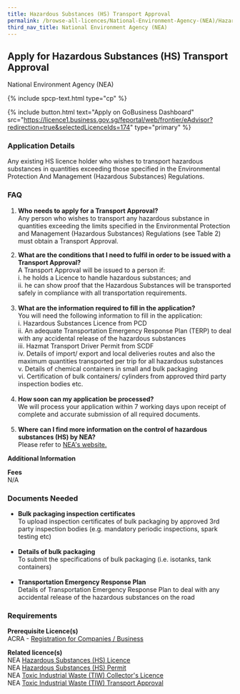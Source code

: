 ```yaml
---
title: Hazardous Substances (HS) Transport Approval
permalink: /browse-all-licences/National-Environment-Agency-(NEA)/Hazardous-Substances-(HS)-Transport-Approval
third_nav_title: National Environment Agency (NEA)
---
```


## Apply for Hazardous Substances (HS) Transport Approval

National Environment Agency (NEA)

{% include spcp-text.html type="cp" %}

{% include button.html text="Apply on GoBusiness Dashboard" src="https://licence1.business.gov.sg/feportal/web/frontier/eAdvisor?redirection=true&selectedLicenceIds=174" type="primary" %}

### Application Details

<p>Any existing HS licence holder who wishes to transport hazardous substances in quantities exceeding those specified in the Environmental Protection And Management (Hazardous Substances) Regulations.</p>
<h3>FAQ</h3>
<ol>
<li>
<p><strong>Who needs to apply for a Transport Approval?<br /></strong>Any person who wishes to transport any hazardous substance in quantities exceeding the limits specified in the Environmental Protection and Management (Hazardous Substances) Regulations (see Table 2) must obtain a Transport Approval.</p>
</li>
<li><strong>What are the conditions that I need to fulfil in order to be issued with a Transport Approval?</strong><br />A Transport Approval will be issued to a person if:<br />i. he holds a Licence to handle hazardous substances; and<br />ii. he can show proof that the Hazardous Substances will be transported safely in compliance with all transportation requirements.<br /><br /></li>
<li><strong>What are the information required to fill in the application?</strong><br />You will need the following information to fill in the application:<br />i. Hazardous Substances Licence from PCD<br />ii. An adequate Transportation Emergency Response Plan (TERP) to deal with any accidental release of the hazardous substances<br />iii. Hazmat Transport Driver Permit from SCDF<br />iv. Details of import/ export and local deliveries routes and also the maximum quantities transported per trip for all hazardous substances<br />v. Details of chemical containers in small and bulk packaging<br />vi. Certification of bulk containers/ cylinders from approved third party inspection bodies etc.<br /><br /></li>
<li><strong>How soon can my application be processed?</strong><br />We will process your application within 7 working days upon receipt of complete and accurate submission of all required documents.<br /><br /></li>
<li><strong>Where can I find more information on the control of hazardous substances (HS) by NEA?</strong><br />Please refer to <a href="https://www.nea.gov.sg/our-services/pollution-control/chemical-safety/hazardous-substances/management-of-hazardous-substances" target="_blank" rel="noopener">NEA's website.</a></li>
</ol>

**Additional Information**

<p><strong>Fees</strong><br />N/A</p>

### Documents Needed

<ul>
<li><strong>Bulk packaging inspection certificates</strong><br />To upload inspection certificates of bulk packaging by approved 3rd party inspection bodies (e.g. mandatory periodic inspections, spark testing etc)<br /><br /></li>
<li><strong>Details of bulk packaging</strong><br />To submit the specifications of bulk packaging (i.e. isotanks, tank containers)<br /><br /></li>
<li><strong>Transportation Emergency Response Plan</strong><br />Details of Transportation Emergency Response Plan to deal with any accidental release of the hazardous substances on the road</li>
</ul>

### Requirements

<p><strong>Prerequisite Licence(s)</strong><br />ACRA - <a href="https://www.acra.gov.sg/Home/" target="_blank" rel="noopener">Registration for Companies / Business</a></p>
<p><strong>Related licence(s)</strong><br />NEA <a href="https://licence1.business.gov.sg/feportal/web/frontier/eAdvisor?redirection=true&selectedLicenceIds=172" target="_blank" rel="noopener">Hazardous Substances (HS) Licence</a><br />NEA <a href="https://licence1.business.gov.sg/feportal/web/frontier/eAdvisor?redirection=true&selectedLicenceIds=173" target="_blank" rel="noopener">Hazardous Substances (HS) Permit</a><br />NEA <a href="https://licence1.business.gov.sg/feportal/web/frontier/eAdvisor?redirection=true&selectedLicenceIds=175" target="_blank" rel="noopener">Toxic Industrial Waste (TIW) Collector's Licence</a><br />NEA <a href="https://licence1.business.gov.sg/feportal/web/frontier/eAdvisor?redirection=true&selectedLicenceIds=176" target="_blank" rel="noopener">Toxic Industrial Waste (TIW) Transport Approval</a></p>

